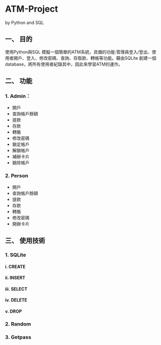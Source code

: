 # ATM-Project
by Python and SQL

## 一、	目的
使用Python與SQL 模擬一個簡單的ATM系統，具備的功能:管理員登入/登出、使用者開戶、登入、修改密碼、查詢、存取款、轉帳等功能。藉由SQLite 創建一個database，將所有使用者紀錄其中，因此來學習ATM的運作。

## 二、	功能
### 1.	Admin：
  * 開戶
  * 查詢帳戶餘額
  * 提款
  * 存款
  * 轉賬
  * 修改密碼
  * 鎖定帳戶
  * 解鎖帳戶
  * 補辦卡片
  *	銷除帳戶
 
###  2.	Person
  * 開戶
  * 查詢帳戶餘額
  * 提款
  * 存款
  * 轉賬
  * 修改密碼
  * 開辦卡片
 
  
## 三、	使用技術
### 1.	SQLite
#### i.	CREATE
#### ii.	INSERT
#### iii.	SELECT
#### iv.	DELETE
#### v.	DROP
  
### 2.	Random
### 3.	Getpass
